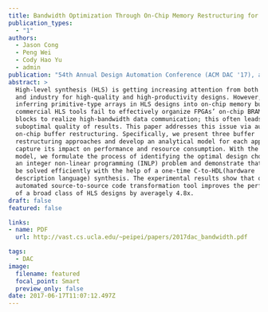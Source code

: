 ```yaml
---
title: Bandwidth Optimization Through On-Chip Memory Restructuring for HLS 
publication_types:
  - "1"
authors:
  - Jason Cong
  - Peng Wei
  - Cody Hao Yu
  - admin
publication: "54th Annual Design Automation Conference (ACM DAC '17), acceptance rate: 161/676 = 24%"
abstract: >
  High-level synthesis (HLS) is getting increasing attention from both academia
  and industry for high-quality and high-productivity designs. However, when
  inferring primitive-type arrays in HLS designs into on-chip memory buffers,
  commercial HLS tools fail to effectively organize FPGAs’ on-chip BRAM building
  blocks to realize high-bandwidth data communication; this often leads to
  suboptimal quality of results. This paper addresses this issue via automated
  on-chip buffer restructuring. Specifically, we present three buffer
  restructuring approaches and develop an analytical model for each approach to
  capture its impact on performance and resource consumption. With the proposed
  model, we formulate the process of identifying the optimal design choice into
  an integer non-linear programming (INLP) problem and demonstrate that it can
  be solved efficiently with the help of a one-time C-to-HDL(hardware
  description language) synthesis. The experimental results show that our
  automated source-to-source code transformation tool improves the performance
  of a broad class of HLS designs by averagely 4.8x.
draft: false
featured: false

links: 
- name: PDF
  url: http://vast.cs.ucla.edu/~peipei/papers/2017dac_bandwidth.pdf

tags:
  - DAC
image:
  filename: featured
  focal_point: Smart
  preview_only: false
date: 2017-06-17T11:07:12.497Z
---
```

